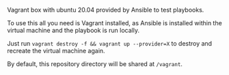 Vagrant box with ubuntu 20.04 provided by Ansible to test playbooks.

To use this all you need is Vagrant installed, as Ansible is installed within the virtual machine and the playbook is run locally.

Just run ``vagrant destroy -f && vagrant up --provider=X`` to destroy and recreate the virtual machine again.

By default, this repository directory will be shared at ``/vagrant``.